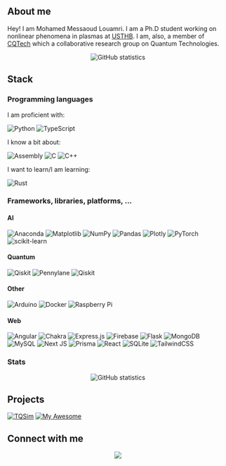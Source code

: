 ## About me
Hey! I am Mohamed Messaoud Louamri. I am a Ph.D student working on nonlinear phenomena in plasmas at [USTHB](https://www.usthb.dz/en). I am, also, a member of [CQTech](https://cqtech.org) which a collaborative research group on Quantum Technologies. 

<div align="center">
<img alt="GitHub statistics" src="https://gh-readme-stats-mauve.vercel.app/api?username=mmlouamri&show_icons=true"/>
</div>

## Stack
### Programming languages
I am proficient with:

![Python](https://img.shields.io/badge/python-3670A0?style=for-the-badge&logo=python&logoColor=ffdd54)
![TypeScript](https://img.shields.io/badge/typescript-%23007ACC.svg?style=for-the-badge&logo=typescript&logoColor=white)

I know a bit about:

![Assembly](https://img.shields.io/badge/Assembly-%23ffffff.svg?style=for-the-badge&logo=Assembly&logoColor=black)
![C](https://img.shields.io/badge/c-%2300599C.svg?style=for-the-badge&logo=c&logoColor=white)
![C++](https://img.shields.io/badge/c++-%2300599C.svg?style=for-the-badge&logo=c%2B%2B&logoColor=white)
  
I want to learn/I am learning:

![Rust](https://img.shields.io/badge/rust-%23000000.svg?style=for-the-badge&logo=rust&logoColor=white)


### Frameworks, libraries, platforms, ...

#### AI

![Anaconda](https://img.shields.io/badge/Anaconda-%2344A833.svg?style=for-the-badge&logo=anaconda&logoColor=white)
![Matplotlib](https://img.shields.io/badge/Matplotlib-%23ffffff.svg?style=for-the-badge&logo=Matplotlib&logoColor=black)
![NumPy](https://img.shields.io/badge/numpy-%23013243.svg?style=for-the-badge&logo=numpy&logoColor=white)
![Pandas](https://img.shields.io/badge/pandas-%23150458.svg?style=for-the-badge&logo=pandas&logoColor=white)
![Plotly](https://img.shields.io/badge/Plotly-%233F4F75.svg?style=for-the-badge&logo=plotly&logoColor=white)
![PyTorch](https://img.shields.io/badge/PyTorch-%23EE4C2C.svg?style=for-the-badge&logo=PyTorch&logoColor=white)
![scikit-learn](https://img.shields.io/badge/scikit--learn-%23F7931E.svg?style=for-the-badge&logo=scikit-learn&logoColor=white)

#### Quantum

![Qiskit](https://img.shields.io/badge/Qiskit-%236929C4.svg?style=for-the-badge&logo=Qiskit&logoColor=white)
![Pennylane](https://img.shields.io/badge/Pennylane-00B1FF.svg?style=for-the-badge&logo=Pennylane&logoColor=white)
![Qiskit](https://img.shields.io/badge/StraberryField-B13B5A.svg?style=for-the-badge&logo=StraberryField&logoColor=white)



#### Other

![Arduino](https://img.shields.io/badge/-Arduino-00979D?style=for-the-badge&logo=Arduino&logoColor=white)
![Docker](https://img.shields.io/badge/docker-%230db7ed.svg?style=for-the-badge&logo=docker&logoColor=white)
![Raspberry Pi](https://img.shields.io/badge/-RaspberryPi-C51A4A?style=for-the-badge&logo=Raspberry-Pi)



#### Web

![Angular](https://img.shields.io/badge/angular-%23DD0031.svg?style=for-the-badge&logo=angular&logoColor=white)
![Chakra](https://img.shields.io/badge/chakra-%234ED1C5.svg?style=for-the-badge&logo=chakraui&logoColor=white)
![Express.js](https://img.shields.io/badge/express.js-%23404d59.svg?style=for-the-badge&logo=express&logoColor=%2361DAFB)
![Firebase](https://img.shields.io/badge/Firebase-039BE5?style=for-the-badge&logo=Firebase&logoColor=white)
![Flask](https://img.shields.io/badge/flask-%23000.svg?style=for-the-badge&logo=flask&logoColor=white)
![MongoDB](https://img.shields.io/badge/MongoDB-%234ea94b.svg?style=for-the-badge&logo=mongodb&logoColor=white)
![MySQL](https://img.shields.io/badge/mysql-%2300f.svg?style=for-the-badge&logo=mysql&logoColor=white)
![Next JS](https://img.shields.io/badge/Next-black?style=for-the-badge&logo=next.js&logoColor=white)
![Prisma](https://img.shields.io/badge/Prisma-3982CE?style=for-the-badge&logo=Prisma&logoColor=white)
![React](https://img.shields.io/badge/react-%2320232a.svg?style=for-the-badge&logo=react&logoColor=%2361DAFB)
![SQLite](https://img.shields.io/badge/sqlite-%2307405e.svg?style=for-the-badge&logo=sqlite&logoColor=white)
![TailwindCSS](https://img.shields.io/badge/tailwindcss-%2338B2AC.svg?style=for-the-badge&logo=tailwind-css&logoColor=white)
 
 
 ### Stats
 
<div align="center">
<img alt="GitHub statistics" src="https://gh-readme-stats-mauve.vercel.app/api/top-langs/?username=mmlouamri&layout=compact"/>
</div>


## Projects

[![TQSim](https://gh-readme-stats-mauve.vercel.app/api/pin/?username=Constantine-Quantum-Tech&repo=tqsim)](https://github.com/Constantine-Quantum-Tech/tqsim)
[![My Awesome](https://gh-readme-stats-mauve.vercel.app/api/pin/?username=mmlouamri&repo=awesome)](https://github.com/mmlouamri/awesome)

## Connect with me

<p align="center"><a href="https://www.linkedin.com/in/mm-louamri/"><img src="https://img.shields.io/badge/linkedin-%230077B5.svg?style=for-the-badge&logo=linkedin&logoColor=white"/></a></p>













